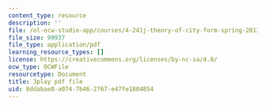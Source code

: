 ```yaml
---
content_type: resource
description: ''
file: /ol-ocw-studio-app/courses/4-241j-theory-of-city-form-spring-2013/8ddabae8a0747b462767e47fe1804854_H2GNZX0h84I.pdf
file_size: 99937
file_type: application/pdf
learning_resource_types: []
license: https://creativecommons.org/licenses/by-nc-sa/4.0/
ocw_type: OCWFile
resourcetype: Document
title: 3play pdf file
uid: 8ddabae8-a074-7b46-2767-e47fe1804854
---
```

